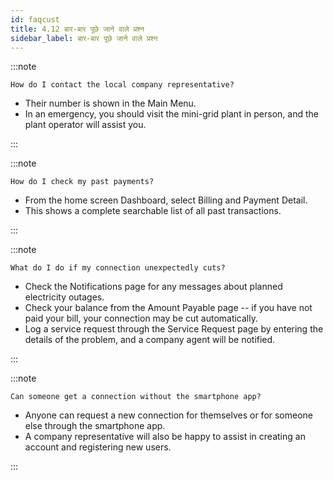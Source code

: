 ```yaml
---
id: faqcust
title: 4.12 बार-बार पूछे जाने वाले प्रश्न
sidebar_label: बार-बार पूछे जाने वाले प्रश्न
---
```


:::note

	How do I contact the local company representative?

* Their number is shown in the Main Menu.
* In an emergency, you should visit the mini-grid plant in person, and the plant operator will assist you.

:::

:::note

	How do I check my past payments?
* From the home screen Dashboard, select Billing and Payment Detail.
* This shows a complete searchable list of all past transactions.

:::

:::note

	What do I do if my connection unexpectedly cuts?
* Check the Notifications page for any messages about planned electricity outages.
* Check your balance from the Amount Payable page -- if you have not paid your bill, your connection may be cut automatically.
* Log a service request through the Service Request page by entering the details of the problem, and a company agent will be notified.

:::

:::note

	Can someone get a connection without the smartphone app?
* Anyone can request a new connection for themselves or for someone else through the smartphone app.
* A company representative will also be happy to assist in creating an account and registering new users.

:::

